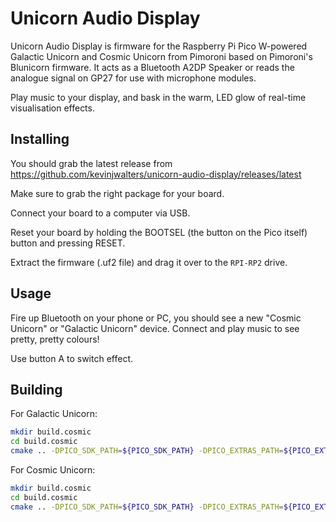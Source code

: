 # Unicorn Audio Display

Unicorn Audio Display is firmware for the Raspberry Pi Pico W-powered Galactic Unicorn and Cosmic Unicorn from Pimoroni based on Pimoroni's Blunicorn firmware. It acts as a Bluetooth A2DP Speaker or reads the analogue signal on GP27 for use with microphone modules.

Play music to your display, and bask in the warm, LED glow of real-time visualisation effects.

## Installing

You should grab the latest release from https://github.com/kevinjwalters/unicorn-audio-display/releases/latest

Make sure to grab the right package for your board.

Connect your board to a computer via USB.

Reset your board by holding the BOOTSEL (the button on the Pico itself) button and pressing RESET.

Extract the firmware (.uf2 file) and drag it over to the `RPI-RP2` drive.

## Usage

Fire up Bluetooth on your phone or PC, you should see a new "Cosmic Unicorn" or "Galactic Unicorn" device. Connect and play music to see pretty, pretty colours!

Use button A to switch effect.

## Building

For Galactic Unicorn:

```bash
mkdir build.cosmic
cd build.cosmic
cmake .. -DPICO_SDK_PATH=${PICO_SDK_PATH} -DPICO_EXTRAS_PATH=${PICO_EXTRAS_PATH} -DPICO_BOARD=pico_w -DUNICORN_MODEL=galactic -DCMAKE_BUILD_TYPE=Release
```

For Cosmic Unicorn:

```bash
mkdir build.cosmic
cd build.cosmic
cmake .. -DPICO_SDK_PATH=${PICO_SDK_PATH} -DPICO_EXTRAS_PATH=${PICO_EXTRAS_PATH} -DPICO_BOARD=pico_w -DUNICORN_MODEL=cosmic -DCMAKE_BUILD_TYPE=Release
```
